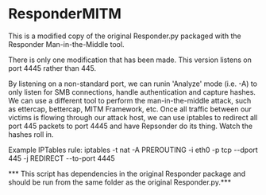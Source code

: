 # ResponderMITM

This is a modified copy of the original Responder.py packaged with the Responder Man-in-the-Middle tool.

There is only one modification that has been made. This version listens on port 4445 rather than 445.

By listening on a non-standard port, we can runin 'Analyze' mode (i.e. -A) to only listen for SMB connections, handle authentication
and capture hashes. We can use a different tool to perform the man-in-the-middle attack, such as ettercap, bettercap, MITM Framework, etc.
Once all traffic between our victims is flowing through our attack host, we can use iptables to redirect all port 445 packets to port 4445
and have Repsonder do its thing. Watch the hashes roll in.

Example IPTables rule: iptables -t nat -A PREROUTING -i eth0 -p tcp --dport 445 -j REDIRECT --to-port 4445

*** This script has dependencies in the original Responder package and should be run from the same folder as the original Responder.py.***
